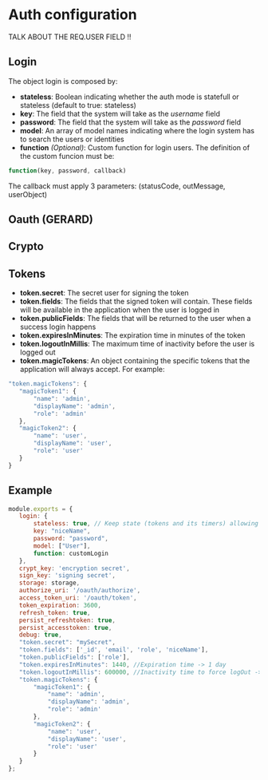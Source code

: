 # Auth configuration

TALK ABOUT THE REQ.USER FIELD !!

## Login
The object login is composed by:

* __stateless__: Boolean indicating whether the auth mode is statefull or stateless (default to true: stateless)
* __key__: The field that the system will take as the _username_ field
* __password__: The field that the system will take as the _password_ field
* __model__: An array of model names indicating where the login system has to search the users or identities
* __function__ _(Optional)_: Custom function for login users. The definition of the custom funcion must be:
```javascript 
function(key, password, callback)
```
The callback must apply 3 parameters: (statusCode, outMessage, userObject)

## Oauth (GERARD)
## Crypto

## Tokens
* __token.secret__: The secret user for signing the token
* __token.fields__: The fields that the signed token will contain. These fields will be available in the application when the user is logged in
* __token.publicFields__: The fields that will be returned to the user when a success login happens
* __token.expiresInMinutes__: The expiration time in minutes of the token
* __token.logoutInMillis__: The maximum time of inactivity before the user is logged out
* __token.magicTokens__: An object containing the specific tokens that the application will always accept. For example:
```javascript
"token.magicTokens": {
   "magicToken1": {
       "name": 'admin',
       "displayName": 'admin',
       "role": 'admin'
   },
   "magicToken2": {
       "name": 'user',
       "displayName": 'user',
       "role": 'user'
   }
}
```

## Example
```javascript
module.exports = {
   login: {
       stateless: true, // Keep state (tokens and its timers) allowing logout
       key: "niceName",
       password: "password",
       model: ["User"],
       function: customLogin
   },
   crypt_key: 'encryption secret',
   sign_key: 'signing secret',
   storage: storage,
   authorize_uri: '/oauth/authorize',
   access_token_uri: '/oauth/token',
   token_expiration: 3600,
   refresh_token: true,
   persist_refreshtoken: true,
   persist_accesstoken: true,
   debug: true,
   "token.secret": "mySecret",
   "token.fields": ['_id', 'email', 'role', 'niceName'],
   "token.publicFields": ['role'],
   "token.expiresInMinutes": 1440, //Expiration time -> 1 day
   "token.logoutInMillis": 600000, //Inactivity time to force logOut -> 10 minutes
   "token.magicTokens": {
       "magicToken1": {
           "name": 'admin',
           "displayName": 'admin',
           "role": 'admin'
       },
       "magicToken2": {
           "name": 'user',
           "displayName": 'user',
           "role": 'user'
       }
   }
};
```
